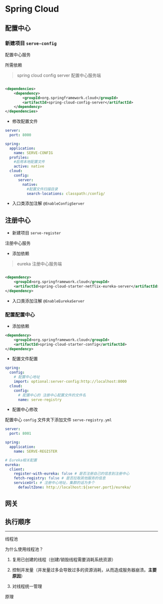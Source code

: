 # Spring Cloud

## 配置中心

### 新建项目 `serve-config`

配置中心服务

所需依赖

> spring cloud config server 配置中心服务端

```xml

<dependencies>
    <dependency>
        <groupId>org.springframework.cloud</groupId>
        <artifactId>spring-cloud-config-server</artifactId>
    </dependency>
</dependencies>
```

* 修改配置文件

```yaml
server:
  port: 8000

spring:
  application:
    name: SERVE-CONFIG
  profiles:
    #启用本地配置文件
    active: native
  cloud:
    config:
      server:
        native:
          #配置文件扫描目录
          search-locations: classpath:/config/
```

* 入口类添加注解 `@EnableConfigServer`

## 注册中心

* 新建项目 `serve-register`

注册中心服务

* 添加依赖

> eureka 注册中心服务端

```xml

<dependency>
    <groupId>org.springframework.cloud</groupId>
    <artifactId>spring-cloud-starter-netflix-eureka-server</artifactId>
</dependency>
```

* 入口类添加注解 `@EnableEurekaServer`

### 配置配置中心

* 添加依赖

```xml
<dependency>
    <groupId>org.springframework.cloud</groupId>
    <artifactId>spring-cloud-starter-config</artifactId>
</dependency>
```

* 配置文件配置

```yaml
spring:
  config:
    # 配置中心地址
    import: optional:server-config:http://localhost:8000
  cloud:
    config:
      # 配置中心的 注册中心配置文件的文件名
      name: serve-registry
```

* 配置中心修改

配置中心 `config` 文件夹下添加文件 `serve-registry.yml`

```yaml
server:
  port: 8001

spring:
  application:
    name: SERVE-REGISTER

# Eureka相关配置
eureka:
  client:
    register-with-eureka: false # 是否注册自己的信息到注册中心
    fetch-registry: false # 是否拉取其他服务的信息
    serviceUrl: # 注册中心地址，集群的话为多个
      defaultZone: http://localhost:${server.port}/eureka/
```

## 网关





## 执行顺序


---

线程池

为什么使用线程池？

1. 复用已创建的线程（创建/销毁线程需要消耗系统资源）

1. 控制并发量（并发量过多会导致过多的资源消耗，从而造成服务器崩溃。**主要原因**）
2. 对线程统一管理

原理


